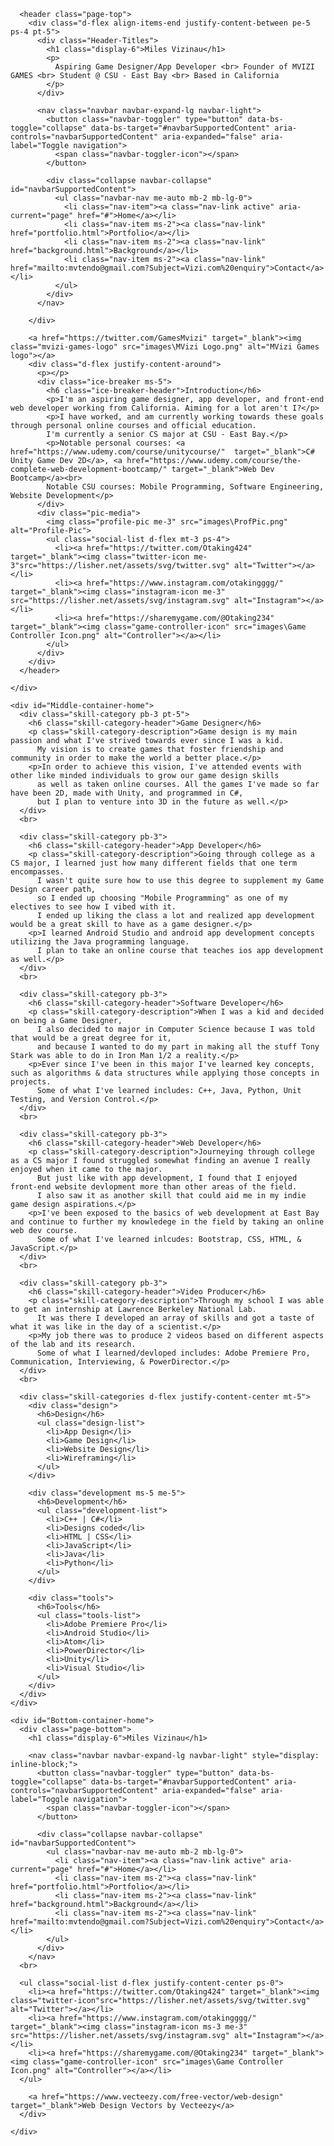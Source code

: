 <!DOCTYPE html>
<html lang="en" dir="ltr">
  <head>
    <meta charset="utf-8">
    <meta name="viewport" content="width=device-width, initial-scale=1">
    <title>Miles' Site</title>
    <script src="https://cdn.jsdelivr.net/npm/bootstrap@5.2.2/dist/js/bootstrap.bundle.min.js" integrity="sha384-OERcA2EqjJCMA+/3y+gxIOqMEjwtxJY7qPCqsdltbNJuaOe923+mo//f6V8Qbsw3" crossorigin="anonymous"></script>
    <link href="https://cdn.jsdelivr.net/npm/bootstrap@5.2.2/dist/css/bootstrap.min.css" rel="stylesheet" integrity="sha384-Zenh87qX5JnK2Jl0vWa8Ck2rdkQ2Bzep5IDxbcnCeuOxjzrPF/et3URy9Bv1WTRi" crossorigin="anonymous">
    <link rel="stylesheet" href="styles.css">
  </head>
  <div>
    <div id="Top-container-home">

      <header class="page-top">
        <div class="d-flex align-items-end justify-content-between pe-5 ps-4 pt-5">
          <div class="Header-Titles">
            <h1 class="display-6">Miles Vizinau</h1>
            <p>
              Aspiring Game Designer/App Developer <br> Founder of MVIZI GAMES <br> Student @ CSU - East Bay <br> Based in California
            </p>
          </div>

          <nav class="navbar navbar-expand-lg navbar-light">
            <button class="navbar-toggler" type="button" data-bs-toggle="collapse" data-bs-target="#navbarSupportedContent" aria-controls="navbarSupportedContent" aria-expanded="false" aria-label="Toggle navigation">
              <span class="navbar-toggler-icon"></span>
            </button>

            <div class="collapse navbar-collapse" id="navbarSupportedContent">
              <ul class="navbar-nav me-auto mb-2 mb-lg-0">
                <li class="nav-item"><a class="nav-link active" aria-current="page" href="#">Home</a></li>
                <li class="nav-item ms-2"><a class="nav-link" href="portfolio.html">Portfolio</a></li>
                <li class="nav-item ms-2"><a class="nav-link" href="background.html">Background</a></li>
                <li class="nav-item ms-2"><a class="nav-link" href="mailto:mvtendo@gmail.com?Subject=Vizi.com%20enquiry">Contact</a></li>
              </ul>
            </div>
          </nav>

        </div>

        <a href="https://twitter.com/GamesMvizi" target="_blank"><img class="mvizi-games-logo" src="images\MVizi Logo.png" alt="MVizi Games logo"></a>
        <div class="d-flex justify-content-around">
          <p></p>
          <div class="ice-breaker ms-5">
            <h6 class="ice-breaker-header">Introduction</h6>
            <p>I'm an aspiring game designer, app developer, and front-end web developer working from California. Aiming for a lot aren't I?</p>
            <p>I have worked, and am currently working towards these goals through personal online courses and official education.
            I'm currently a senior CS major at CSU - East Bay.</p>
            <p>Notable personal courses: <a href="https://www.udemy.com/course/unitycourse/"  target="_blank">C# Unity Game Dev 2D</a>, <a href="https://www.udemy.com/course/the-complete-web-development-bootcamp/" target="_blank">Web Dev Bootcamp</a><br>
            Notable CSU courses: Mobile Programming, Software Engineering, Website Development</p>
          </div>
          <div class="pic-media">
            <img class="profile-pic me-3" src="images\ProfPic.png" alt="Profile-Pic">
            <ul class="social-list d-flex mt-3 ps-4">
              <li><a href="https://twitter.com/Otaking424" target="_blank"><img class="twitter-icon me-3"src="https://lisher.net/assets/svg/twitter.svg" alt="Twitter"></a></li>
              <li><a href="https://www.instagram.com/otakingggg/" target="_blank"><img class="instagram-icon me-3" src="https://lisher.net/assets/svg/instagram.svg" alt="Instagram"></a></li>
              <li><a href="https://sharemygame.com/@Otaking234" target="_blank"><img class="game-controller-icon" src="images\Game Controller Icon.png" alt="Controller"></a></li>
            </ul>
          </div>
        </div>
      </header>

    </div>

    <div id="Middle-container-home">
      <div class="skill-category pb-3 pt-5">
        <h6 class="skill-category-header">Game Designer</h6>
        <p class="skill-category-description">Game design is my main passion and what I've strived towards ever since I was a kid.
          My vision is to create games that foster friendship and community in order to make the world a better place.</p>
        <p>In order to achieve this vision, I've attended events with other like minded individuals to grow our game design skills
          as well as taken online courses. All the games I've made so far have been 2D, made with Unity, and programmed in C#,
          but I plan to venture into 3D in the future as well.</p>
      </div>
      <br>

      <div class="skill-category pb-3">
        <h6 class="skill-category-header">App Developer</h6>
        <p class="skill-category-description">Going through college as a CS major, I learned just how many different fields that one term encompasses.
          I wasn't quite sure how to use this degree to supplement my Game Design career path,
          so I ended up choosing "Mobile Programming" as one of my electives to see how I vibed with it.
          I ended up liking the class a lot and realized app development would be a great skill to have as a game designer.</p>
        <p>I learned Android Studio and android app development concepts utilizing the Java programming language.
          I plan to take an online course that teaches ios app development as well.</p>
      </div>
      <br>

      <div class="skill-category pb-3">
        <h6 class="skill-category-header">Software Developer</h6>
        <p class="skill-category-description">When I was a kid and decided on being a Game Designer,
          I also decided to major in Computer Science because I was told that would be a great degree for it,
          and because I wanted to do my part in making all the stuff Tony Stark was able to do in Iron Man 1/2 a reality.</p>
        <p>Ever since I've been in this major I've learned key concepts, such as algorithms & data structures while applying those concepts in projects.
          Some of what I've learned includes: C++, Java, Python, Unit Testing, and Version Control.</p>
      </div>
      <br>

      <div class="skill-category pb-3">
        <h6 class="skill-category-header">Web Developer</h6>
        <p class="skill-category-description">Journeying through college as a CS major I found struggled somewhat finding an avenue I really enjoyed when it came to the major.
          But just like with app development, I found that I enjoyed front-end website devlopment more than other areas of the field.
          I also saw it as another skill that could aid me in my indie game design aspirations.</p>
        <p>I've been exposed to the basics of web development at East Bay and continue to further my knowledege in the field by taking an online web dev course.
          Some of what I've learned inlcudes: Bootstrap, CSS, HTML, & JavaScript.</p>
      </div>
      <br>

      <div class="skill-category pb-3">
        <h6 class="skill-category-header">Video Producer</h6>
        <p class="skill-category-description">Through my school I was able to get an internship at Lawrence Berkeley National Lab.
          It was there I developed an array of skills and got a taste of what it was like in the day of a scientist.</p>
        <p>My job there was to produce 2 videos based on different aspects of the lab and its research.
          Some of what I learned/devloped includes: Adobe Premiere Pro, Communication, Interviewing, & PowerDirector.</p>
      </div>
      <br>

      <div class="skill-categories d-flex justify-content-center mt-5">
        <div class="design">
          <h6>Design</h6>
          <ul class="design-list">
            <li>App Design</li>
            <li>Game Design</li>
            <li>Website Design</li>
            <li>Wireframing</li>
          </ul>
        </div>

        <div class="development ms-5 me-5">
          <h6>Development</h6>
          <ul class="development-list">
            <li>C++ | C#</li>
            <li>Designs coded</li>
            <li>HTML | CSS</li>
            <li>JavaScript</li>
            <li>Java</li>
            <li>Python</li>
          </ul>
        </div>

        <div class="tools">
          <h6>Tools</h6>
          <ul class="tools-list">
            <li>Adobe Premiere Pro</li>
            <li>Android Studio</li>
            <li>Atom</li>
            <li>PowerDirector</li>
            <li>Unity</li>
            <li>Visual Studio</li>
          </ul>
        </div>
      </div>
    </div>

    <div id="Bottom-container-home">
      <div class="page-bottom">
        <h1 class="display-6">Miles Vizinau</h1>

        <nav class="navbar navbar-expand-lg navbar-light" style="display: inline-block;">
          <button class="navbar-toggler" type="button" data-bs-toggle="collapse" data-bs-target="#navbarSupportedContent" aria-controls="navbarSupportedContent" aria-expanded="false" aria-label="Toggle navigation">
            <span class="navbar-toggler-icon"></span>
          </button>

          <div class="collapse navbar-collapse" id="navbarSupportedContent">
            <ul class="navbar-nav me-auto mb-2 mb-lg-0">
              <li class="nav-item"><a class="nav-link active" aria-current="page" href="#">Home</a></li>
              <li class="nav-item ms-2"><a class="nav-link" href="portfolio.html">Portfolio</a></li>
              <li class="nav-item ms-2"><a class="nav-link" href="background.html">Background</a></li>
              <li class="nav-item ms-2"><a class="nav-link" href="mailto:mvtendo@gmail.com?Subject=Vizi.com%20enquiry">Contact</a></li>
            </ul>
          </div>
        </nav>
      <br>

      <ul class="social-list d-flex justify-content-center ps-0">
        <li><a href="https://twitter.com/Otaking424" target="_blank"><img class="twitter-icon"src="https://lisher.net/assets/svg/twitter.svg" alt="Twitter"></a></li>
        <li><a href="https://www.instagram.com/otakingggg/" target="_blank"><img class="instagram-icon ms-3 me-3" src="https://lisher.net/assets/svg/instagram.svg" alt="Instagram"></a></li>
        <li><a href="https://sharemygame.com/@Otaking234" target="_blank"><img class="game-controller-icon" src="images\Game Controller Icon.png" alt="Controller"></a></li>
      </ul>

        <a href="https://www.vecteezy.com/free-vector/web-design" target="_blank">Web Design Vectors by Vecteezy</a>
      </div>

    </div>
  </body>
</html>